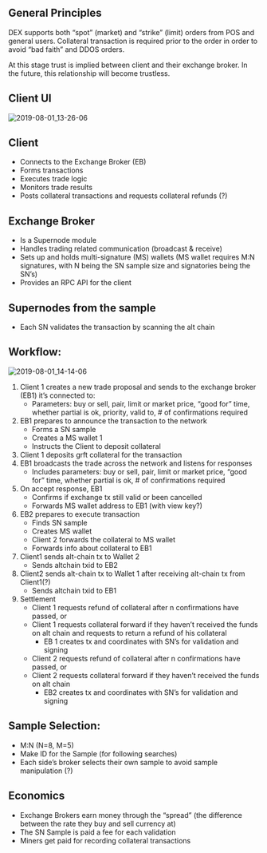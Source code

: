 ## General Principles

DEX supports both “spot” (market) and “strike” (limit) orders from POS and general users. 
Collateral transaction is required prior to the order in order to avoid “bad faith” and DDOS orders.

At this stage trust is implied between client and their exchange broker.  In the future, this relationship will become trustless.


## Client UI

![2019-08-01_13-26-06](https://user-images.githubusercontent.com/45132833/62307369-28890400-b48c-11e9-84b9-ba19dc36cdd3.jpg)


## Client

- Connects to the Exchange Broker (EB)
- Forms transactions
- Executes trade logic
- Monitors trade results
- Posts collateral transactions and requests collateral refunds (?)



## Exchange Broker 
- Is a Supernode module
- Handles trading related communication (broadcast & receive)
- Sets up and holds multi-signature (MS) wallets (MS wallet requires M:N signatures, with N being the SN sample size and signatories being the SN’s)
- Provides an RPC API for the client

## Supernodes from the sample

- Each SN validates the transaction by scanning the alt chain


## Workflow:

![2019-08-01_14-14-06](https://user-images.githubusercontent.com/45132833/62307370-29219a80-b48c-11e9-8ac9-8bc6451ae67f.jpg)

1. Client 1 creates a new trade proposal and sends to the exchange broker (EB1) it’s connected to:
   - Parameters: buy or sell, pair, limit or market price, “good for” time, whether partial is ok, priority, valid to,  # of confirmations required
2. EB1 prepares to announce the transaction to the network
   - Forms a SN sample
   - Creates a MS wallet 1
   - Instructs the Client to deposit collateral
3. Client 1 deposits grft collateral for the transaction
4. EB1 broadcasts the trade across the network and listens for responses
   - Includes parameters: buy or sell, pair, limit or market price, “good for” time, whether partial is ok, # of confirmations required
5. On accept response, EB1
   - Confirms if exchange tx still valid or been cancelled
   - Forwards MS wallet address to EB1 (with view key?)
6. EB2 prepares to execute transaction
   - Finds SN sample
   - Creates MS wallet
   - Client 2 forwards the collateral to MS wallet
   - Forwards info about collateral to EB1
7. Client1 sends alt-chain tx to Wallet 2
   - Sends altchain txid to EB2
8. Client2 sends alt-chain tx to Wallet 1 after receiving alt-chain tx from Client1(?)  
   - Sends altchain txid to EB1
9. Settlement
   - Client 1 requests refund of collateral after n confirmations have passed, or
   - Client 1 requests collateral forward if they haven’t received the funds on alt chain and requests to return a refund of his collateral
     - EB 1 creates tx and coordinates with SN’s for validation and signing
   - Client 2 requests refund of collateral after n confirmations have passed, or
   - Client 2 requests collateral forward if they haven’t received the funds on alt chain
     - EB2 creates tx and coordinates with SN’s for validation and signing


## Sample Selection:

- M:N (N=8, M=5)
- Make ID for the Sample (for following searches)
- Each side’s broker selects their own sample to avoid sample manipulation (?)


## Economics
- Exchange Brokers earn money through the “spread” (the difference between the rate they buy and sell currency at)
- The SN Sample is paid a fee for each validation
- Miners get paid for recording collateral transactions
